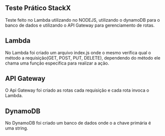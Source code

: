 ## Teste Prático StackX

Teste feito no Lambda utilizando no NODEJS, utilizando o dynamoDB para o banco de dados e utilizando o API Gateway para gerenciamento de rotas.


## Lambda
No Lambda foi criado um arquivo index.js onde o mesmo verifica qual o método a requisição(GET, POST, PUT, DELETE), dependendo do método ele chama uma função especifica para realizar a ação.


## API Gateway
O Api Gateway foi criado as rotas cada requisição e cada rota invoca o Lambda.


## DynamoDB

No DynamoDB foi criado um banco de dados onde o a chave primária é uma string.
